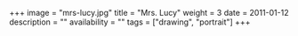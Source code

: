 +++
image = "mrs-lucy.jpg"
title = "Mrs. Lucy"
weight = 3
date = 2011-01-12
description = ""
availability = ""
tags = ["drawing", "portrait"]
+++
